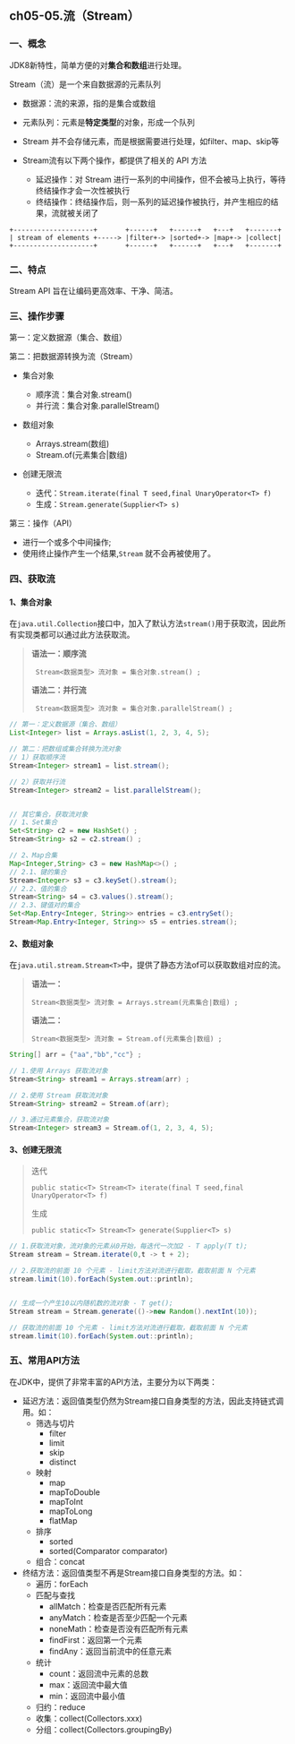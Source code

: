 ## ch05-05.流（Stream）

### 一、概念

JDK8新特性，简单方便的对**集合和数组**进行处理。



Stream（流）是一个来自数据源的元素队列

- 数据源：流的来源，指的是集合或数组
- 元素队列：元素是**特定类型**的对象，形成一个队列
- Stream 并不会存储元素，而是根据需要进行处理，如filter、map、skip等

- Stream流有以下两个操作，都提供了相关的 API 方法
  - 延迟操作：对 Stream 进行一系列的中间操作，但不会被马上执行，等待终结操作才会一次性被执行
  - 终结操作：终结操作后，则一系列的延迟操作被执行，并产生相应的结果，流就被关闭了

```
+--------------------+       +------+   +------+   +---+   +-------+
| stream of elements +-----> |filter+-> |sorted+-> |map+-> |collect|
+--------------------+       +------+   +------+   +---+   +-------+
```



### 二、特点

Stream API 旨在让编码更高效率、干净、简洁。



### 三、操作步骤

第一：定义数据源（集合、数组）



第二：把数据源转换为流（Stream）

- 集合对象
  - 顺序流：集合对象.stream()
  - 并行流：集合对象.parallelStream()

- 数组对象
  - Arrays.stream(数组) 
  - Stream.of(元素集合|数组)

- 创建无限流
  - 迭代：`Stream.iterate(final T seed,final UnaryOperator<T> f)`
  - 生成：`Stream.generate(Supplier<T> s)`




第三：操作（API）

- 进行一个或多个中间操作;
- 使用终止操作产生一个结果,`Stream` 就不会再被使用了。



### 四、获取流

#### 1、集合对象

在`java.util.Collection`接口中，加入了默认方法`stream()`用于获取流，因此所有实现类都可以通过此方法获取流。

>**语法一：顺序流**
>
>` Stream<数据类型> 流对象 = 集合对象.stream() ;`
>
>
>
>**语法二：并行流**
>
>` Stream<数据类型> 流对象 = 集合对象.parallelStream() ;`

```java
// 第一：定义数据源（集合、数组）
List<Integer> list = Arrays.asList(1, 2, 3, 4, 5);

// 第二：把数组或集合转换为流对象
// 1）获取顺序流
Stream<Integer> stream1 = list.stream();

// 2）获取并行流
Stream<Integer> stream2 = list.parallelStream();


// 其它集合，获取流对象
// 1、Set集合
Set<String> c2 = new HashSet() ;
Stream<String> s2 = c2.stream() ;

// 2、Map合集
Map<Integer,String> c3 = new HashMap<>() ;
// 2.1、键的集合
Stream<Integer> s3 = c3.keySet().stream();
// 2.2、值的集合
Stream<String> s4 = c3.values().stream();
// 2.3、键值对的集合
Set<Map.Entry<Integer, String>> entries = c3.entrySet();
Stream<Map.Entry<Integer, String>> s5 = entries.stream();
```



#### 2、数组对象

在`java.util.stream.Stream<T>`中，提供了静态方法of可以获取数组对应的流。

>**语法一：**
>
>`Stream<数据类型> 流对象 = Arrays.stream(元素集合|数组) ;`
>
>
>
>**语法二：**
>
>`Stream<数据类型> 流对象 = Stream.of(元素集合|数组) ;`

```java
String[] arr = {"aa","bb","cc"} ;

// 1.使用 Arrays 获取流对象
Stream<String> stream1 = Arrays.stream(arr) ;

// 2.使用 Stream 获取流对象
Stream<String> stream2 = Stream.of(arr);

// 3.通过元素集合，获取流对象
Stream<Integer> stream3 = Stream.of(1, 2, 3, 4, 5);
```



#### 3、创建无限流

>迭代
>
>`public static<T> Stream<T> iterate(final T seed,final UnaryOperator<T> f)`
>
>
>
>生成
>
>`public static<T> Stream<T> generate(Supplier<T> s)`

```java
// 1.获取流对象，流对象的元素从0开始，每迭代一次加2 - T apply(T t);
Stream stream = Stream.iterate(0,t -> t + 2);

// 2.获取流的前面 10 个元素 - limit方法对流进行截取，截取前面 N 个元素
stream.limit(10).forEach(System.out::println);


// 生成一个产生10以内随机数的流对象 - T get();
Stream stream = Stream.generate(()->new Random().nextInt(10));

// 获取流的前面 10 个元素 - limit方法对流进行截取，截取前面 N 个元素
stream.limit(10).forEach(System.out::println);
```



### 五、常用API方法

在JDK中，提供了非常丰富的API方法，主要分为以下两类：

- 延迟方法：返回值类型仍然为Stream接口自身类型的方法，因此支持链式调用。如：
  - 筛选与切片
    - filter
    - limit
    - skip
    - distinct
  - 映射
    - map
    - mapToDouble
    - mapToInt
    - mapToLong
    - flatMap
  - 排序
    - sorted
    - sorted(Comparator comparator)
  - 组合：concat
- 终结方法：返回值类型不再是Stream接口自身类型的方法。如：
  - 遍历：forEach
  - 匹配与查找
    - allMatch：检查是否匹配所有元素
    - anyMatch：检查是否至少匹配一个元素
    - noneMath：检查是否没有匹配所有元素
    - findFirst：返回第一个元素
    - findAny：返回当前流中的任意元素
  - 统计
    - count：返回流中元素的总数
    - max：返回流中最大值
    - min：返回流中最小值
  - 归约：reduce
  - 收集：collect(Collectors.xxx)
  - 分组：collect(Collectors.groupingBy)

